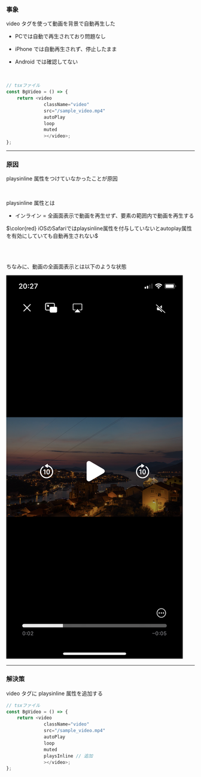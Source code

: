 ### 事象

video タグを使って動画を背景で自動再生した

- PCでは自動で再生されており問題なし

- iPhone では自動再生されず、停止したまま

- Android では確認してない

<br>

```js
// tsxファイル
const BgVideo = () => {
    return <video
              className="video"
              src="/sample_video.mp4"
              autoPlay
              loop
              muted
              ></video>;
};
```

---

### 原因

playsinline 属性をつけていなかったことが原因

<br>

playsinline 属性とは

- インライン = 全画面表示で動画を再生せず、要素の範囲内で動画を再生する

$\color{red} iOSのSafariではplaysinline属性を付与していないとautoplay属性を有効にしていても自動再生されない$

<br>
<br>

ちなみに、動画の全画面表示とは以下のような状態

<img src="../img/issues/issues-video-tag_1.PNG" />

---

### 解決策

video タグに playsinline 属性を追加する

```js
// tsxファイル
const BgVideo = () => {
    return <video
              className="video"
              src="/sample_video.mp4"
              autoPlay
              loop
              muted
              playsInline // 追加
              ></video>;
};
```